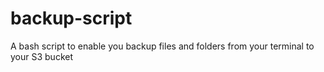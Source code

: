 # backup-script
A bash script to enable you backup files and folders from your terminal to your S3 bucket
